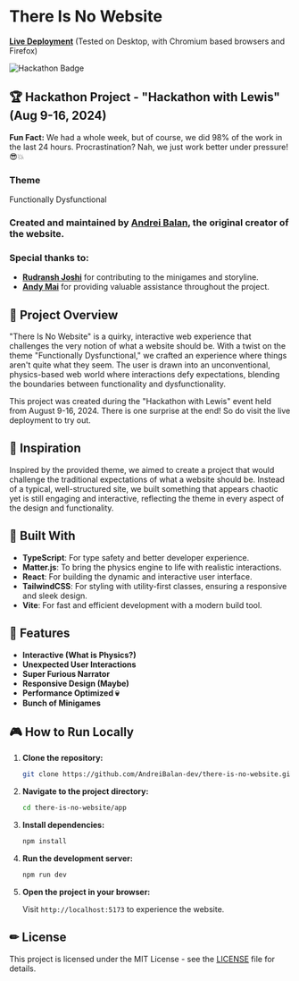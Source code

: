 # There Is No Website

**[Live Deployment](https://thereisnoweb.site/)** (Tested on Desktop, with Chromium based browsers and Firefox)

![Hackathon Badge](https://img.shields.io/badge/Hackathon-Hackathon_with_Lewis_2024-blue)

## :trophy: Hackathon Project - "Hackathon with Lewis" (Aug 9-16, 2024)

**Fun Fact:** We had a whole week, but of course, we did 98% of the work in the last 24 hours. Procrastination? Nah, we just work better under pressure! 😎💥

### Theme
Functionally Dysfunctional

### Created and maintained by **[Andrei Balan](https://www.linkedin.com/in/andrei-balan-dev/)**, the original creator of the website.

### Special thanks to:

- **[Rudransh Joshi](https://linkedin.com/in/rudraxd/)** for contributing to the minigames and storyline.
- **[Andy Mai](https://www.linkedin.com/in/andy-m-883830231/)** for providing valuable assistance throughout the project.


## 🚀 Project Overview

"There Is No Website" is a quirky, interactive web experience that challenges the very notion of what a website should be. With a twist on the theme "Functionally Dysfunctional," we crafted an experience where things aren't quite what they seem. The user is drawn into an unconventional, physics-based web world where interactions defy expectations, blending the boundaries between functionality and dysfunctionality.

This project was created during the "Hackathon with Lewis" event held from August 9-16, 2024.
There is one surprise at the end! So do visit the live deployment to try out.

## 🌟 Inspiration

Inspired by the provided theme, we aimed to create a project that would challenge the traditional expectations of what a website should be. Instead of a typical, well-structured site, we built something that appears chaotic yet is still engaging and interactive, reflecting the theme in every aspect of the design and functionality.

## 🔧 Built With

- **TypeScript**: For type safety and better developer experience.
- **Matter.js**: To bring the physics engine to life with realistic interactions.
- **React**: For building the dynamic and interactive user interface.
- **TailwindCSS**: For styling with utility-first classes, ensuring a responsive and sleek design.
- **Vite**: For fast and efficient development with a modern build tool.

## 🧩 Features

- **Interactive (What is Physics?)**
- **Unexpected User Interactions**
- **Super Furious Narrator**
- **Responsive Design (Maybe)**
- **Performance Optimized :skull:**
- **Bunch of Minigames**

## 🎮 How to Run Locally

1. **Clone the repository:**

   ```bash
   git clone https://github.com/AndreiBalan-dev/there-is-no-website.git
   ```

2. **Navigate to the project directory:**

   ```bash
   cd there-is-no-website/app
   ```

3. **Install dependencies:**

   ```bash
   npm install
   ```

4. **Run the development server:**

   ```bash
   npm run dev
   ```

5. **Open the project in your browser:**

   Visit `http://localhost:5173` to experience the website.


## ✏ License

This project is licensed under the MIT License - see the [LICENSE](./LICENSE) file for details.

